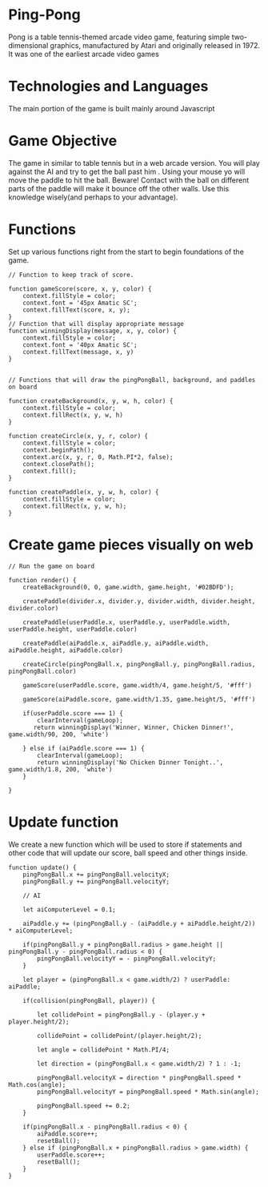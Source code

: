 # Ping-Pong

Pong is a table tennis-themed arcade video game, featuring simple two-dimensional graphics, manufactured by Atari and originally released in 1972. It was one of the earliest arcade video games

# Technologies and Languages

The main portion of the game is built mainly around Javascript

# Game Objective

The game in similar to table tennis but in a web arcade version. You will play against the AI and try to get the ball past him . Using your mouse yo will move the paddle to hit the ball. Beware! Contact with the ball on different parts of the paddle will make it bounce off the other walls. Use this knowledge wisely(and perhaps to your advantage).

# Functions 

Set up various functions right from the start to begin foundations of the game. 
```JS
// Function to keep track of score.

function gameScore(score, x, y, color) {
    context.fillStyle = color;
    context.font = '45px Amatic SC';
    context.fillText(score, x, y);
}
// Function that will display appropriate message
function winningDisplay(message, x, y, color) {
    context.fillStyle = color;
    context.font = '40px Amatic SC';
    context.fillText(message, x, y)
}


// Functions that will draw the pingPongBall, background, and paddles on board 

function createBackground(x, y, w, h, color) {
    context.fillStyle = color;
    context.fillRect(x, y, w, h)
}

function createCircle(x, y, r, color) {
    context.fillStyle = color;
    context.beginPath();
    context.arc(x, y, r, 0, Math.PI*2, false);
    context.closePath();
    context.fill();
}

function createPaddle(x, y, w, h, color) {
    context.fillStyle = color;
    context.fillRect(x, y, w, h);
}
```

# Create game pieces visually on web

```JS
// Run the game on board

function render() {
    createBackground(0, 0, game.width, game.height, '#02BDFD');

    createPaddle(divider.x, divider.y, divider.width, divider.height, divider.color)
    
    createPaddle(userPaddle.x, userPaddle.y, userPaddle.width, userPaddle.height, userPaddle.color)
    
    createPaddle(aiPaddle.x, aiPaddle.y, aiPaddle.width, aiPaddle.height, aiPaddle.color)
    
    createCircle(pingPongBall.x, pingPongBall.y, pingPongBall.radius, pingPongBall.color)

    gameScore(userPaddle.score, game.width/4, game.height/5, '#fff')

    gameScore(aiPaddle.score, game.width/1.35, game.height/5, '#fff')

    if(userPaddle.score === 1) {
        clearInterval(gameLoop);
       return winningDisplay('Winner, Winner, Chicken Dinner!', game.width/90, 200, 'white')
    
    } else if (aiPaddle.score === 1) {
        clearInterval(gameLoop);
        return winningDisplay('No Chicken Dinner Tonight..', game.width/1.8, 200, 'white')
    }

}
```
# Update function
We create a new function which will be used to store if statements and other code that will update our score, ball speed and other things inside.

```JS 
function update() {
    pingPongBall.x += pingPongBall.velocityX;
    pingPongBall.y += pingPongBall.velocityY;

    // AI 

    let aiComputerLevel = 0.1;

    aiPaddle.y += (pingPongBall.y - (aiPaddle.y + aiPaddle.height/2)) * aiComputerLevel;

    if(pingPongBall.y + pingPongBall.radius > game.height || pingPongBall.y - pingPongBall.radius < 0) {
        pingPongBall.velocityY = - pingPongBall.velocityY;
    }

    let player = (pingPongBall.x < game.width/2) ? userPaddle: aiPaddle;

    if(collision(pingPongBall, player)) {
        
        let collidePoint = pingPongBall.y - (player.y + player.height/2);

        collidePoint = collidePoint/(player.height/2);

        let angle = collidePoint * Math.PI/4;

        let direction = (pingPongBall.x < game.width/2) ? 1 : -1;

        pingPongBall.velocityX = direction * pingPongBall.speed * Math.cos(angle);
        pingPongBall.velocityY = pingPongBall.speed * Math.sin(angle);

        pingPongBall.speed += 0.2;
    }

    if(pingPongBall.x - pingPongBall.radius < 0) {
        aiPaddle.score++;
        resetBall();
    } else if (pingPongBall.x + pingPongBall.radius > game.width) {
        userPaddle.score++;
        resetBall();
    }
}
```
